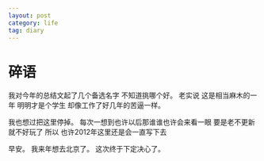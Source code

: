 ```yaml
---
layout: post
category: life
tag: diary
---
```


碎语
===

我对今年的总结文起了几个备选名字 不知道挑哪个好。
老实说 这是相当麻木的一年 明明才是个学生 却像工作了好几年的苦逼一样。



我也想过把这里停掉。
每次一想到也许以后那谁谁也许会来看一眼 要是老不更新就不好玩了
所以 也许2012年这里还是会一直写下去



早安。
我来年想去北京了。
这次终于下定决心了。
